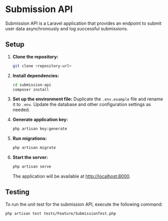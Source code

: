 # Submission API

Submission API is a Laravel application that provides an endpoint to submit user data asynchronously and log successful submissions.

## Setup

1. **Clone the repository:**
    ```bash
    git clone <repository-url>
    ```

2. **Install dependencies:**
    ```bash
    cd submission-api
    composer install
    ```

3. **Set up the environment file:**
   Duplicate the `.env.example` file and rename it to `.env`. Update the database and other configuration settings as needed.

4. **Generate application key:**
    ```bash
    php artisan key:generate
    ```

5. **Run migrations:**
    ```bash
    php artisan migrate
    ```

6. **Start the server:**
    ```bash
    php artisan serve
    ```
    The application will be available at [http://localhost:8000](http://localhost:8000).

## Testing

To run the unit test for the submission API, execute the following command:
```bash
php artisan test tests/Feature/SubmissionTest.php